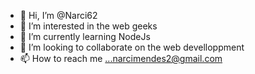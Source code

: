 - 👋 Hi, I’m @Narci62
- 👀 I’m interested in the web geeks
- 🌱 I’m currently learning NodeJs
- 💞️ I’m looking to collaborate on the web develloppment
- 📫 How to reach me ...narcimendes2@gmail.com

<!---
Narci62/Narci62 is a ✨ special ✨ repository because its `README.md` (this file) appears on your GitHub profile.
You can click the Preview link to take a look at your changes.
--->
